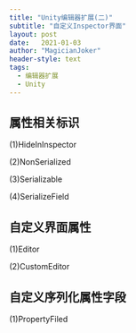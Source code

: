 ```yaml
---
title: "Unity编辑器扩展(二)"
subtitle: "自定义Inspector界面"
layout: post
date:   2021-01-03
author: "MagicianJoker"
header-style: text
tags:
  - 编辑器扩展
  - Unity
---
```


## 属性相关标识

(1)HideInInspector

(2)NonSerialized

(3)Serializable

(4)SerializeField



## 自定义界面属性

(1)Editor

(2)CustomEditor



## 自定义序列化属性字段

(1)PropertyFiled











